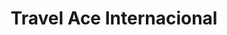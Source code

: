 ---
title: "Travel Ace Internacional"
url: /san-jose/travel-ace-internacional/
shop: agencia de viajes
---